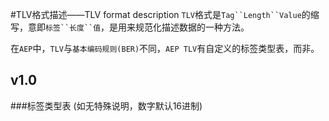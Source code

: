 #TLV格式描述——TLV format description
`TLV`格式是`Tag``Length``Value`的缩写，意即`标签``长度``值`，是用来规范化描述数据的一种方法。

在`AEP`中，`TLV`与`基本编码规则(BER)`不同，`AEP TLV`有自定义的标签类型表，而非。

## v1.0
###标签类型表 (如无特殊说明，数字默认16进制)